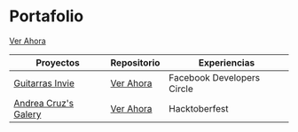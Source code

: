 # Portafolio

[Ver Ahora](https://padronjosef.github.io/portafolio-github/)

| Proyectos | Repositorio | Experiencias |
|---------------------|-----------------------------------------------------------------------------------------------------------------------------------------------------------------------------------------------------------------------------------------------------------------------------|---------------------------------------------------------------------------------------------------------------
|[Guitarras Invie](https://padronjosef.github.io/invie-github-page/)|[Ver Ahora](https://github.com/padronjosef/invie-github-page)|Facebook Developers Circle|
|[Andrea Cruz's Galery](https://github.com/padronjosef/andy-cruz)|[Ver Ahora](https://padronjosef.github.io/andy-cruz/)|Hacktoberfest